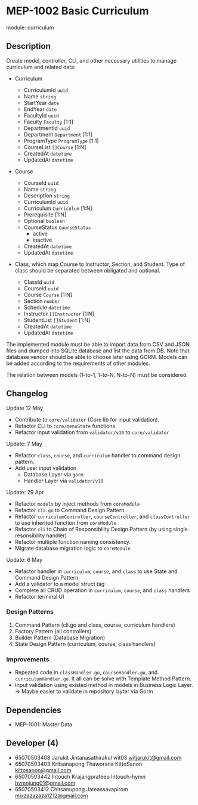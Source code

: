 # MEP-1002 Basic Curriculum

module: curriculum

## Description

Create model, controller, CLI, and other necessary utilities to manage curriculum
and related data:

- Curriculum

  - CurriculumId `uuid`
  - Name `string`
  - StartYear `date`
  - EndYear `date`
  - FacultyId `uuid`
  - Faculty `Faculty` [1:1]
  - DepartmentId `uuid`
  - Department `Department` [1:1]
  - ProgramType `ProgramType` [1:1]
  - CourseList `[]Course` [1:N]
  - CreatedAt `datetime`
  - UpdatedAt `datetime`

- Course

  - CourseId `uuid`
  - Name `string`
  - Description `string`
  - CurriculumId `uuid`
  - Curriculum `Curriculum` [1:N]
  - Prerequisite [1:N]
  - Optional `boolean`
  - CourseStatus `CourseStatus`
    - active
    - inactive
  - CreatedAt `datetime`
  - UpdatedAt `datetime`

- Class, which map Course to Instructor, Section, and Student. Type of class should be separated between obligated and optional.

  - ClassId `uuid`
  - CourseId `uuid`
  - Course `Course` [1:N]
  - Section `number`
  - Schedule `datetime`
  - Instructor `[]Instructor` [1:N]
  - StudentList `[]Student` [1:N]
  - CreatedAt `datetime`
  - UpdatedAt `datetime`

The implemented module must be able to import data from CSV and JSON files and dumped
into SQLite database and list the data from DB. Note that database vendor should be able
to choose later using GORM. Models can be added according to the requirements of other
modules.

The relation between models (1-to-1, 1-to-N, N-to-N) must be considered.

## Changelog

Update 12 May
- Contribute to `core/validator` (Core lib for input validation).
- Refactor CLI to `core/menuState` functions.
- Refactor input validation from `validator/v10` to `core/validator`

Update: 7 May

- Refactor `class`, `course`, and `curriculum` handler to command design pattern.
- Add user input validation
  - Database Layer via `gorm`
  - Handler Layer via `validator/v10`

Update: 29 Apr

- Refactor `models` by inject methods from `coreModule`
- Refactor `cli.go` to Command Design Pattern
- Refactor `curriculumController`, `courseController`, and `classController` to use inherited function from `coreModule`
- Refactor `cli` to Chain of Responsibility Design Pattern (by using single resonsibility handler)
- Refactor multiple function naming consistency.
- Migrate database migration logic to `coreModule`

Update: 6 May

- Refactor handler in `curriculum`, `course`, and `class` to use State and Command Design Pattern
- Add a validator to a model struct tag
- Complete all CRUD operation in `curriculum`, `course`, and `class` handlers
- Refactor terminal UI

### Design Patterns

1. Command Pattern (cli.go and class, course, curriculum handlers)
3. Factory Pattern (all controllers)
4. Builder Pattern (Database Migration)
5. State Design Pattern (curriculum, course, class handlers)

### Improvements

- Repeated code in `classHandler.go`, `courseHandler.go`, and `curriculumHandler.go`. It all can be solve with Template Method Pattern.
- Input validation using existed method in models in Business Logic Layer. => Maybe easier to validate in repository layter via Gorm

## Dependencies

- MEP-1001: Master Data

## Developer (4)

- 65070503408 Jarukit Jintanasathirakul wit03 witjarukit@gmail.com
- 65070503403 Kritsanapong Thaworana KittoSanon kittosanon@gmail.com
- 65070503442 Intouch Krajangprateep Intouch-hymn hymnjung01@gmail.com
- 65070503412 Chitsanupong Jateassavapirom mixzazazaza1212@gmail.com
